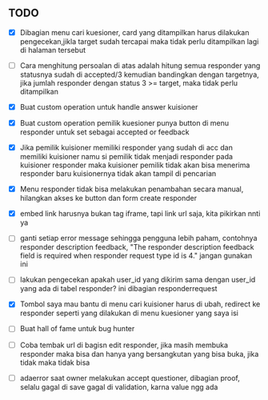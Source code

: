 ## TODO
- [x] Dibagian menu cari kuesioner, card yang ditampilkan harus dilakukan pengecekan,jikla target sudah tercapai maka tidak perlu ditampilkan lagi di halaman tersebut
- [ ] Cara menghitung persoalan di atas adalah
    hitung semua responder yang statusnya sudah di accepted/3 kemudian bandingkan dengan targetnya, jika jumlah responder dengan status 3 >= target, maka tidak perlu ditampilkan

- [x] Buat custom operation untuk handle answer kuisioner 
- [x] Buat custom operation pemilik kuesioner punya button di menu responder untuk set sebagai accepted or feedback
- [x] Jika pemilik kuisioner memiliki responder yang sudah di acc dan memiliki kuisioner namu si pemilik tidak menjadi responder pada kuisioner responder maka kuisioner pemilik tidak akan bisa menerima responder baru kuisionernya tidak akan tampil di pencarian
- [x] Menu responder tidak bisa melakukan penambahan secara manual, hilangkan akses ke button dan form create responder
- [x] embed link harusnya bukan tag iframe, tapi link url saja, kita pikirkan nnti ya
- [ ] ganti setiap error message sehingga pengguna lebih paham, contohnya responder description feedback, "The responder description feedback field is required when responder request type id is 4." jangan gunakan ini
- [ ] lakukan pengecekan apakah user_id yang dikirim sama dengan user_id yang ada di tabel responder? ini dibagian responderrequest
- [x] Tombol saya mau bantu di menu cari kuisioner harus di ubah, redirect ke responder seperti yang dilakukan di menu kuesioner yang saya isi
- [ ] Buat hall of fame untuk bug hunter
- [ ] Coba tembak url di bagisn edit responder, jika masih membuka responder maka bisa dan hanya yang bersangkutan yang bisa buka, jika tidak maka tidak bisa
- [ ] adaerror saat owner melakukan accept questioner, dibagian proof, selalu gagal di save gagal di validation, karna value ngg ada